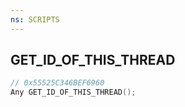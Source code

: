 ```yaml
---
ns: SCRIPTS
---
```

## GET_ID_OF_THIS_THREAD

```c
// 0x55525C346BEF6960
Any GET_ID_OF_THIS_THREAD();
```

